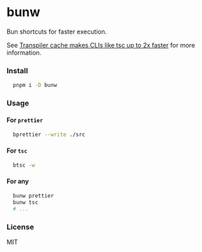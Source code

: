 # bunw

Bun shortcuts for faster execution.

See [Transpiler cache makes CLIs like tsc up to 2x faster](https://bun.sh/blog/bun-v1.0.15#transpiler-cache-makes-clis-like-tsc-up-to-2x-faster) for more information.

### Install

```bash
  pnpm i -D bunw
```

### Usage

#### For `prettier`

```bash
  bprettier --write ./src
```

#### For `tsc`

```bash
  btsc -w
```

#### For any

```bash
  bunw prettier
  bunw tsc
  # ...
```

### License

MIT
